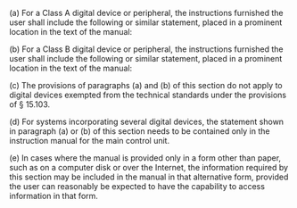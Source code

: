 (a) For a Class A digital device or peripheral, the instructions furnished the user shall include the following or similar statement, placed in a prominent location in the text of the manual:
              

(b) For a Class B digital device or peripheral, the instructions furnished the user shall include the following or similar statement, placed in a prominent location in the text of the manual:
              

(c) The provisions of paragraphs (a) and (b) of this section do not apply to digital devices exempted from the technical standards under the provisions of § 15.103.

(d) For systems incorporating several digital devices, the statement shown in paragraph (a) or (b) of this section needs to be contained only in the instruction manual for the main control unit.

(e) In cases where the manual is provided only in a form other than paper, such as on a computer disk or over the Internet, the information required by this section may be included in the manual in that alternative form, provided the user can reasonably be expected to have the capability to access information in that form.

